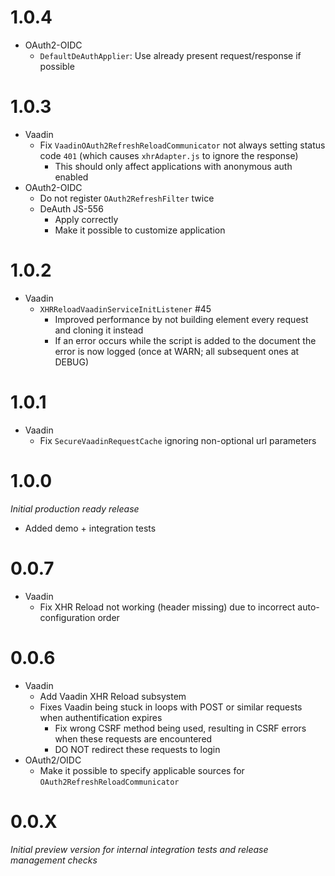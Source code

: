 # 1.0.4
* OAuth2-OIDC
    * ``DefaultDeAuthApplier``: Use already present request/response if possible

# 1.0.3
* Vaadin
    * Fix ``VaadinOAuth2RefreshReloadCommunicator`` not always setting status code ``401`` (which causes ``xhrAdapter.js`` to ignore the response)
        * This should only affect applications with anonymous auth enabled
* OAuth2-OIDC
    * Do not register ``OAuth2RefreshFilter`` twice
    * DeAuth JS-556
        * Apply correctly
        * Make it possible to customize application

# 1.0.2
* Vaadin
    * ``XHRReloadVaadinServiceInitListener`` #45
        * Improved performance by not building element every request and cloning it instead
        * If an error occurs while the script is added to the document the error is now logged (once at WARN; all subsequent ones at DEBUG)

# 1.0.1
* Vaadin
    * Fix ``SecureVaadinRequestCache`` ignoring non-optional url parameters

# 1.0.0
_Initial production ready release_

* Added demo + integration tests

# 0.0.7
* Vaadin
    * Fix XHR Reload not working (header missing) due to incorrect auto-configuration order

# 0.0.6
* Vaadin
    * Add Vaadin XHR Reload subsystem
    * Fixes Vaadin being stuck in loops with POST or similar requests when authentification expires
        * Fix wrong CSRF method being used, resulting in CSRF errors when these requests are encountered
        * DO NOT redirect these requests to login
* OAuth2/OIDC
    * Make it possible to specify applicable sources for ``OAuth2RefreshReloadCommunicator`` 

# 0.0.X

_Initial preview version for internal integration tests and release management checks_
